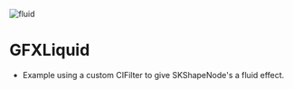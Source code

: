 ![fluid](https://cloud.githubusercontent.com/assets/55974/18645834/19b6e304-7eaf-11e6-8bc2-8af487d8dcd9.gif)

# GFXLiquid
- Example using a custom CIFilter to give SKShapeNode's a fluid effect.


